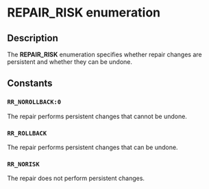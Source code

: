 # REPAIR_RISK enumeration

## Description

The **REPAIR_RISK** enumeration specifies whether repair changes are persistent and whether they can be undone.

## Constants

### `RR_NOROLLBACK:0`

The repair performs persistent changes that cannot be undone.

### `RR_ROLLBACK`

The repair performs persistent changes that can be undone.

### `RR_NORISK`

The repair does not perform persistent changes.